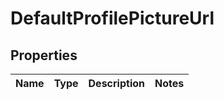 
# DefaultProfilePictureUrl

## Properties
Name | Type | Description | Notes
------------ | ------------- | ------------- | -------------



